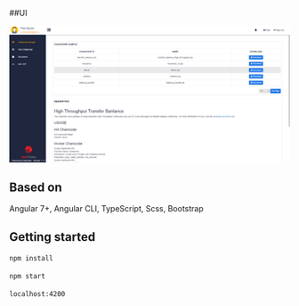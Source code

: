 
##UI

![UI dev.akachain.io](ui.PNG)

## Based on
Angular 7+, Angular CLI, TypeScript, Scss, Bootstrap

## Getting started
```
npm install

npm start 

localhost:4200
```
